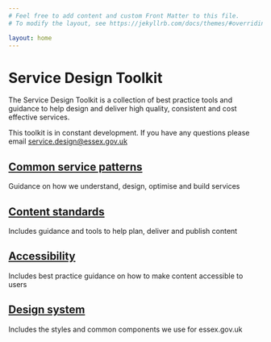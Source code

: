 ```yaml
---
# Feel free to add content and custom Front Matter to this file.
# To modify the layout, see https://jekyllrb.com/docs/themes/#overriding-theme-defaults

layout: home
---
```

# Service Design Toolkit

The Service Design Toolkit is a collection of best practice tools and guidance to help design and deliver high quality, consistent and cost effective services.

This toolkit is in constant development. If you have any questions please email [service.design@essex.gov.uk](mailto:service.design@essex.gov.uk)

## [Common service patterns](common-service-patterns)

Guidance on how we understand, design, optimise and build services

## [Content standards](content-standards)

Includes guidance and tools to help plan, deliver and publish content

## [Accessibility](accessibility)
Includes best practice guidance on how to make content accessible to users

## [Design system](design-system)
Includes the styles and common components we use for essex.gov.uk
